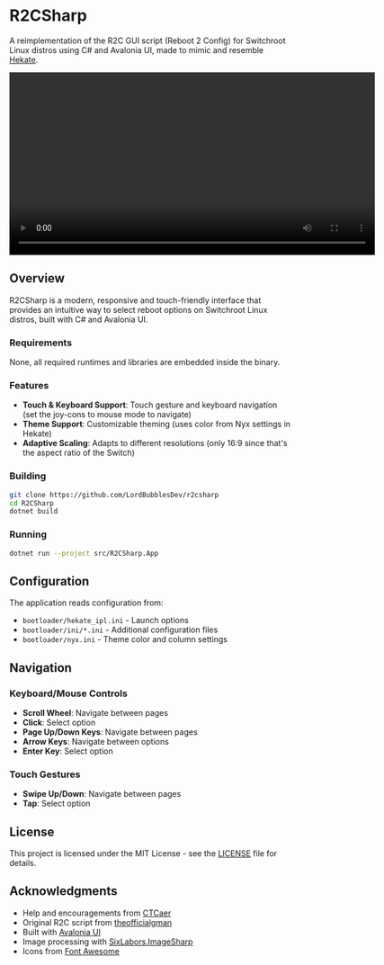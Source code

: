 # R2CSharp

A reimplementation of the R2C GUI script (Reboot 2 Config) for Switchroot Linux distros using C# and Avalonia UI, made to mimic and resemble [Hekate](https://github.com/CTCaer/hekate).

<p align="center">
  <video src="https://github.com/LordBubblesDev/R2CSharp/raw/refs/heads/main/img/uidemo.mkv" controls width="650">
    Your browser does not support the video tag.
  </video>
</p>


## Overview

R2CSharp is a modern, responsive and touch-friendly interface that provides an intuitive way to select reboot options on Switchroot Linux distros, built with C# and Avalonia UI.

### Requirements

None, all required runtimes and libraries are embedded inside the binary.

### Features

- **Touch & Keyboard Support**: Touch gesture and keyboard navigation (set the joy-cons to mouse mode to navigate)
- **Theme Support**: Customizable theming (uses color from Nyx settings in Hekate)
- **Adaptive Scaling**: Adapts to different resolutions (only 16:9 since that's the aspect ratio of the Switch)

### Building

```bash
git clone https://github.com/LordBubblesDev/r2csharp
cd R2CSharp
dotnet build
```

### Running

```bash
dotnet run --project src/R2CSharp.App
```

## Configuration

The application reads configuration from:

- `bootloader/hekate_ipl.ini` - Launch options
- `bootloader/ini/*.ini` - Additional configuration files
- `bootloader/nyx.ini` - Theme color and column settings

## Navigation

### Keyboard/Mouse Controls

- **Scroll Wheel**: Navigate between pages
- **Click**: Select option
- **Page Up/Down Keys**: Navigate between pages
- **Arrow Keys**: Navigate between options
- **Enter Key**: Select option

### Touch Gestures

- **Swipe Up/Down**: Navigate between pages
- **Tap**: Select option

## License

This project is licensed under the MIT License - see the [LICENSE](LICENSE) file for details.

## Acknowledgments

- Help and encouragements from [CTCaer](https://github.com/CTCaer)
- Original R2C script from [theofficialgman](https://github.com/theofficialgman)
- Built with [Avalonia UI](https://avaloniaui.net/)
- Image processing with [SixLabors.ImageSharp](https://sixlabors.com/products/imagesharp/)
- Icons from [Font Awesome](https://fontawesome.com/)
